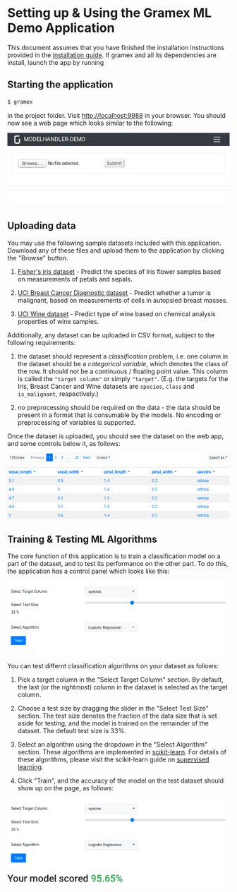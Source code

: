 Setting up & Using the Gramex ML Demo Application
=================================================

This document assumes that you have finished the installation instructions provided in the [installation guide](install.md). If gramex and all its dependencies are install, launch the app by running

## Starting the application

```bash
$ gramex
```

in the project folder. Visit [http://localhost:9988](http://localhost:9988) in your browser.
You should now see a web page which looks similar to the following:

![](assets/ml-home.png)


## Uploading data

You may use the following sample datasets included with this application.
Download any of these files and upload them to the application by clicking the "Browse" button.

1. [Fisher's iris dataset](data/iris.csv) - Predict the species of Iris flower samples based on measurements of petals and sepals.

2. [UCI Breast Cancer Diagnostic dataset](data/breast_cancer.csv) - Predict whether a tumor is malignant, based on measurements of cells in autopsied breast masses.

3. [UCI Wine dataset](data/wine.csv) - Predict type of wine based on chemical analysis properties of wine samples.


Additionally, any dataset can be uploaded in CSV format, subject to the following requirements:

1. the dataset should represent a _classification_ problem,
i.e. one column in the dataset should be a _categorical variable_, which denotes the class of the row.
It should not be a continuous / floating point value.
This column is called the `"target column"` or simply `"target"`.
(E.g. the targets for the Iris, Breast Cancer and Wine datasets are `species`, `class` and `is_malignant`, respectively.)

2. no preprocessing should be required on the data - the data should be present in a format that is consumable by the models. No encoding or preprocessing of variables is supported.

Once the dataset is uploaded, you should see the dataset on the web app, and some controls below it, as follows:

![](assets/data-preview.png)


## Training & Testing ML Algorithms

The core function of this application is to train a classification model on a part of the dataset,
and to test its performance on the other part. To do this, the application has a control panel
which looks like this:

![](assets/ml-controls.png)

You can test differnt classification algorithms on your dataset as follows:

1. Pick a target column in the "Select Target Column" section. By default,
the last (or the rightmost) column in the dataset is selected as the target column.

2. Choose a test size by dragging the slider in the "Select Test Size" section. The test size denotes the fraction of the data size that is set aside for testing, and the model is trained on the remainder of the dataset. The default test size is 33%.

3. Select an algorithm using the dropdown in the "Select Algorithm" section. These algorithms are implemented in [scikit-learn](https://scikit-learn.org). For details of these algorithms, please visit the scikit-learn guide on [supervised learning](https://scikit-learn.org/stable/supervised_learning.html).

4. Click "Train", and the accuracy of the model on the test dataset should show up on the page, as follows:

![](assets/accuracy.png)
